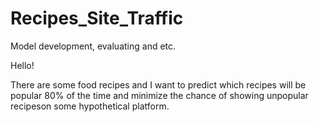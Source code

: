 # Recipes_Site_Traffic
Model development, evaluating and etc.

Hello!

There are some food recipes and I want to predict which recipes will be popular 80% of the time and minimize the chance of showing unpopular recipeson some hypothetical platform.
